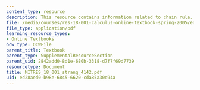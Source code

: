 ```yaml
---
content_type: resource
description: This resource contains information related to chain rule.
file: /media/courses/res-18-001-calculus-online-textbook-spring-2005/ed28aed0b98e68456620cda85a30d94a_MITRES_18_001_strang_4142.pdf
file_type: application/pdf
learning_resource_types:
- Online Textbooks
ocw_type: OCWFile
parent_title: Textbook
parent_type: SupplementalResourceSection
parent_uid: 2842add0-8d1e-680b-3318-d7f7f69d7739
resourcetype: Document
title: MITRES_18_001_strang_4142.pdf
uid: ed28aed0-b98e-6845-6620-cda85a30d94a
---
```

